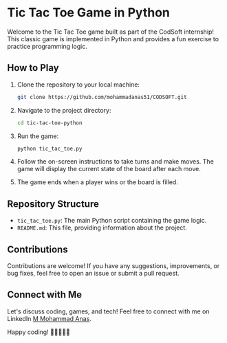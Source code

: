 # Tic Tac Toe Game in Python

Welcome to the Tic Tac Toe game built as part of the CodSoft internship! This classic game is implemented in Python and provides a fun exercise to practice programming logic.

## How to Play

1. Clone the repository to your local machine:

   ```bash
   git clone https://github.com/mohammadanas51/CODSOFT.git
   ```

2. Navigate to the project directory:

   ```bash
   cd tic-tac-toe-python
   ```

3. Run the game:

   ```bash
   python tic_tac_toe.py
   ```

4. Follow the on-screen instructions to take turns and make moves. The game will display the current state of the board after each move.

5. The game ends when a player wins or the board is filled.

## Repository Structure

- `tic_tac_toe.py`: The main Python script containing the game logic.
- `README.md`: This file, providing information about the project.

## Contributions

Contributions are welcome! If you have any suggestions, improvements, or bug fixes, feel free to open an issue or submit a pull request.

## Connect with Me

Let's discuss coding, games, and tech! Feel free to connect with me on LinkedIn [M Mohammad Anas](linkedin.com/in/mohammadanas51).

Happy coding! 🚀👩‍💻👨‍💻